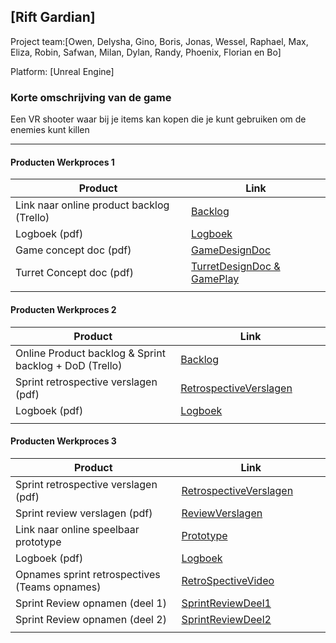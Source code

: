 ## [Rift Gardian]
Project team:[Owen, Delysha, Gino, Boris, Jonas, Wessel, Raphael, Max, Eliza, Robin, Safwan, Milan, Dylan, Randy, Phoenix, Florian en Bo]

Platform:
[Unreal Engine]

### Korte omschrijving van de game
Een VR shooter waar bij je items kan kopen die je kunt gebruiken om de enemies kunt killen

---
#### Producten Werkproces 1
| Product  | Link |
| ------ |  ------ |
| Link naar online product backlog (Trello) | [Backlog]
| Logboek (pdf)                             | [Logboek]
| Game concept doc (pdf)                    | [GameDesignDoc]
| Turret Concept doc (pdf)                  | [TurretDesignDoc & GamePlay] 
|<img width=500/>|<img width=300/>|
   
#### Producten Werkproces 2
| Product  | Link |
| ------ |  ------ |
| Online Product backlog & Sprint backlog + DoD (Trello)    | [Backlog]
| Sprint retrospective verslagen (pdf)                      | [RetrospectiveVerslagen]
| Logboek (pdf)                                             | [Logboek]
|<img width=500/>|<img width=300/>|
   
#### Producten Werkproces 3
| Product  | Link |
| ------ |  ------ |
| Sprint retrospective verslagen (pdf)  | [RetrospectiveVerslagen]
| Sprint review verslagen (pdf)         | [ReviewVerslagen]
| Link naar online speelbaar prototype  | [Prototype]
| Logboek (pdf)                         | [Logboek]
| Opnames sprint retrospectives (Teams opnames)             | [RetroSpectiveVideo]
| Sprint Review opnamen (deel 1)                            | [SprintReviewDeel1]
| Sprint Review opnamen (deel 2)                            | [SprintReviewDeel2]
|<img width=500/>|<img width=300/>|

   [Backlog]: <https://unreal-academy.codecks.io/decks/109-product-backlog>
   [Logboek]: <https://github.com/owen22s/agp_inlever_template/blob/master/producten/Stand-ups%20-%20VRShooter%202024%20-%20Periode%204.pdf>
   [GameDesignDoc]: <https://unreal-academy.codecks.io/decks/148-functioneel-ontwerp>
   [TurretDesignDoc & Gameplay]: <https://github.com/owen22s/agp_inlever_template/blob/master/producten/GameDesignDoc.pdf>
   [RetrospectiveVerslagen]: <https://github.com/owen22s/agp_inlever_template/blob/master/producten/SprintReviews%202.4.pdf>
   [ReviewVerslagen]: <https://github.com/owen22s/agp_inlever_template/blob/master/producten/SprintReviews%202.4.pdf>
   [Prototype]: <https://we.tl/t-xziP5tbEGN>
   [RetroSpectiveVideo]: <https://youtu.be/tIcKZwF1u4c?si=PqCEJt8NpTcvsdns>
   [SprintReviewDeel1]: <https://youtu.be/nKb4Gkbbw9M?si=qZ7LnYVskwGFWC92>
   [SprintReviewDeel2]: <https://youtu.be/pyycWqZBO3M?si=8yBzSsTdi9veinea>
   

